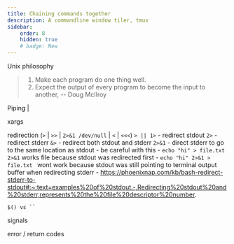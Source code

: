 ```yaml
---
title: Chaining commands together
description: A commandline window tiler, tmux
sidebar:
    order: 8
    hidden: true
    # badge: New
---
```


Unix philosophy
> 1. Make each program do one thing well.
> 2. Expect the output of every program to become the input to another,
> -- Doug McIlroy

Piping |

xargs

redirection (`>` | `>>` | `2>&1 /dev/null` | `<` | `<<<`)
`> || 1>` - redirect stdout
`2>` - redirect stderr
`&>` - redirect both stdout and stderr
`2>&1` - direct stderr to go to the same location as stdout
    - be careful with this
    - `echo "hi" > file.txt 2>&1` works file because stdout was redirected first
    - `echo "hi" 2>&1 > file.txt ` wont work because stdout was still pointing to terminal output buffer when redirecting stderr
    - https://phoenixnap.com/kb/bash-redirect-stderr-to-stdout#:~:text=examples%20of%20stdout.-,Redirecting%20stdout%20and%20stderr,represents%20the%20file%20descriptor%20number.


`$() vs `` `

signals

error / return codes


